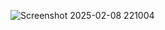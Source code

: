 ![Screenshot 2025-02-08 221004](https://github.com/user-attachments/assets/9371a02b-30ed-4cf6-bf75-5c3a50ccfbf4)
